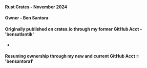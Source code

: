 #### Rust Crates - November 2024
#### Owner - Ben Santora
#### Originally published on crates.io through my former GitHub Acct - 'bensatlantik'
-
#### Resuming ownership through my new and current GitHub Acct = 'bensantora1'

